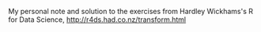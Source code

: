 My personal note and solution to the exercises from Hardley Wickhams's R for Data Science, http://r4ds.had.co.nz/transform.html
